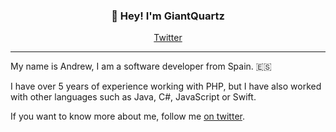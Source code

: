 <h3 align="center">👋 Hey! I'm GiantQuartz</h3>
<p align="center">
  <a href="https://twitter.com/GiantQuartz">Twitter</a>
</p>

---

My name is Andrew, I am a software developer from Spain. 🇪🇸

I have over 5 years of experience working with PHP, but I have also worked with other languages such as Java, C#, JavaScript or Swift.

If you want to know more about me, follow me [on twitter](https://twitter.com/GiantQuartz).

<!--
**GiantQuartz/GiantQuartz** is a ✨ _special_ ✨ repository because its `README.md` (this file) appears on your GitHub profile.

Here are some ideas to get you started:

- 🔭 I’m currently working on ...
- 🌱 I’m currently learning ...
- 👯 I’m looking to collaborate on ...
- 🤔 I’m looking for help with ...
- 💬 Ask me about ...
- 📫 How to reach me: ...
- 😄 Pronouns: ...
- ⚡ Fun fact: ...
-->
